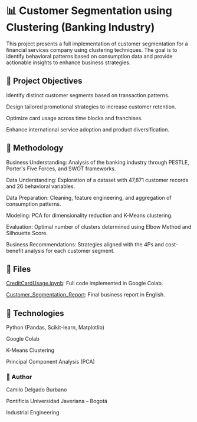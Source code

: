 # 📊 Customer Segmentation using Clustering (Banking Industry)
This project presents a full implementation of customer segmentation for a financial services company using clustering techniques. The goal is to identify behavioral patterns based on consumption data and provide actionable insights to enhance business strategies.

## 🚀 Project Objectives
Identify distinct customer segments based on transaction patterns.

Design tailored promotional strategies to increase customer retention.

Optimize card usage across time blocks and franchises.

Enhance international service adoption and product diversification.

## 🧠 Methodology
Business Understanding: Analysis of the banking industry through PESTLE, Porter's Five Forces, and SWOT frameworks.

Data Understanding: Exploration of a dataset with 47,871 customer records and 26 behavioral variables.

Data Preparation: Cleaning, feature engineering, and aggregation of consumption patterns.

Modeling: PCA for dimensionality reduction and K-Means clustering.

Evaluation: Optimal number of clusters determined using Elbow Method and Silhouette Score.

Business Recommendations: Strategies aligned with the 4Ps and cost-benefit analysis for each customer segment.

## 📁 Files
[CreditCardUsage.ipynb](./CreditCardUsage.ipynb): Full code implemented in Google Colab.

[Customer_Segmentation_Report](./Customer_Segmentation_Report.pdf): Final business report in English.

## 📌 Technologies
Python (Pandas, Scikit-learn, Matplotlib)

Google Colab

K-Means Clustering

Principal Component Analysis (PCA)

### 📝 Author

Camilo Delgado Burbano 

Pontificia Universidad Javeriana – Bogotá

Industrial Engineering
